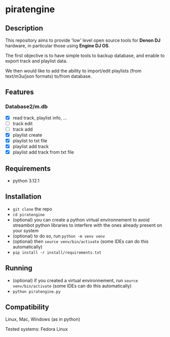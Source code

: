 # piratengine

## Description

This repository aims to provide 'low' level open source tools for **Denon DJ** hardware, in particular those using **Engine DJ OS**.

The first objective is to have simple tools to backup database, and enable to export track and playlist data.

We then would like to add the ability to import/edit playlists (from text/m3u/json formats) to/from database.

## Features
### Database2/m.db
 - [x] read track, playlist info, ...
 - [ ] track edit
 - [ ] track add
 - [x] playlist create
 - [x] playlist to txt file
 - [x] playlist add track
 - [x] playlist add track from txt file

## Requirements
 - python 3.12.1

## Installation
 - `git clone` the repo
 - `cd piratengine`
 - (optional) you can create a python virtual environnement to avoid streambot python libraries to interfere with the ones already present on your system
 - (optional) to do so, run `python -m venv venv`
 - (optional) then `source venv/bin/activate` (some IDEs can do this automatically) 
 - `pip install -r install/requirements.txt`

## Running
 - (optional) if you created a virtual environnement, run `source venv/bin/activate` (some IDEs can do this automatically)
 - `python piratengine.py` 

## Compatibility
Linux, Mac, Windows (as in python)

Tested systems:
Fedora Linux

